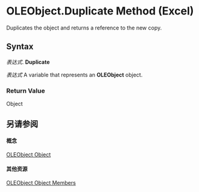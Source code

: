 
# OLEObject.Duplicate Method (Excel)

Duplicates the object and returns a reference to the new copy.


## Syntax

 _表达式_. **Duplicate**

 _表达式_ A variable that represents an **OLEObject** object.


### Return Value

Object


## 另请参阅


#### 概念


[OLEObject Object](bc3ef12d-1531-6c21-71ab-3df6bb851f3b.md)
#### 其他资源


[OLEObject Object Members](http://msdn.microsoft.com/library/fcee0a0a-a270-9f03-37f6-eb5989797bba%28Office.15%29.aspx)